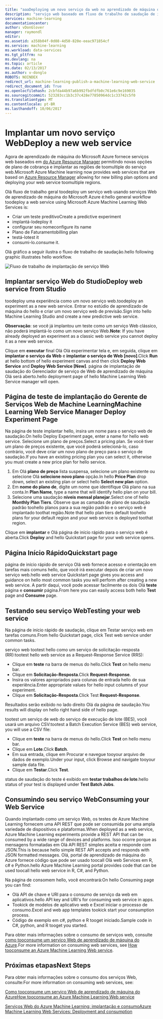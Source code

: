 ```yaml
---
title: "aaaDeploying um novo serviço da web no aprendizado de máquina do Azure | Microsoft Docs"
description: "serviço web baseado em fluxo de trabalho de saudação de implantação de um BRAÇO"
services: machine-learning
documentationcenter: 
author: vDonGlover
manager: raymondl
editor: 
ms.assetid: a358b04f-0d08-4d50-820e-eeac971854cf
ms.service: machine-learning
ms.workload: data-services
ms.tgt_pltfrm: na
ms.devlang: na
ms.topic: article
ms.date: 02/13/2017
ms.author: v-donglo
ROBOTS: NOINDEX
redirect_url: machine-learning-publish-a-machine-learning-web-service
redirect_document_id: True
ms.openlocfilehash: 2cbfda44b97a6b992fbdfdfb0c761e6c9e169035
ms.sourcegitcommit: 523283cc1b3c37c428e77850964dc1c33742c5f0
ms.translationtype: MT
ms.contentlocale: pt-BR
ms.lasthandoff: 10/06/2017
---
```

# <a name="deploy-a-new-web-service"></a><span data-ttu-id="5b0ee-103">Implantar um novo serviço Web</span><span class="sxs-lookup"><span data-stu-id="5b0ee-103">Deploy a new web service</span></span>
<span data-ttu-id="5b0ee-104">Agora de aprendizado de máquina do Microsoft Azure fornece serviços web baseados em [do Azure Resource Manager](../azure-resource-manager/resource-group-overview.md) permitindo novas opções de plano de cobrança e implantar as regiões de toomultiple do serviço web.</span><span class="sxs-lookup"><span data-stu-id="5b0ee-104">Microsoft Azure Machine learning now provides web services that are based on [Azure Resource Manager](../azure-resource-manager/resource-group-overview.md) allowing for new billing plan options and deploying your web service toomultiple regions.</span></span>

<span data-ttu-id="5b0ee-105">Olá fluxo de trabalho geral toodeploy um serviço web usando serviços Web de aprendizado de máquina do Microsoft Azure é:</span><span class="sxs-lookup"><span data-stu-id="5b0ee-105">hello general workflow toodeploy a web service using Microsoft Azure Machine Learning Web Services is:</span></span>

* <span data-ttu-id="5b0ee-106">Criar um teste preditivo</span><span class="sxs-lookup"><span data-stu-id="5b0ee-106">Create a predictive experiment</span></span>
* <span data-ttu-id="5b0ee-107">implantá-lo</span><span class="sxs-lookup"><span data-stu-id="5b0ee-107">deploy it</span></span>
* <span data-ttu-id="5b0ee-108">configurar seu nome</span><span class="sxs-lookup"><span data-stu-id="5b0ee-108">configure its name</span></span>
* <span data-ttu-id="5b0ee-109">Plano de Faturamento</span><span class="sxs-lookup"><span data-stu-id="5b0ee-109">billing plan</span></span>
* <span data-ttu-id="5b0ee-110">testá-lo</span><span class="sxs-lookup"><span data-stu-id="5b0ee-110">test it</span></span>
* <span data-ttu-id="5b0ee-111">consumi-lo.</span><span class="sxs-lookup"><span data-stu-id="5b0ee-111">consume it.</span></span>

<span data-ttu-id="5b0ee-112">Olá gráfico a seguir ilustra o fluxo de trabalho de saudação.</span><span class="sxs-lookup"><span data-stu-id="5b0ee-112">hello following graphic illustrates hello workflow.</span></span>

![Fluxo de trabalho de implantação de serviço Web][1]

## <a name="deploy-web-service-from-studio"></a><span data-ttu-id="5b0ee-114">Implantar serviço Web do Studio</span><span class="sxs-lookup"><span data-stu-id="5b0ee-114">Deploy web service from Studio</span></span>
<span data-ttu-id="5b0ee-115">toodeploy uma experiência como um novo serviço web.</span><span class="sxs-lookup"><span data-stu-id="5b0ee-115">toodeploy an experiment as a new web service.</span></span> <span data-ttu-id="5b0ee-116">Entrar no estúdio de aprendizado de máquina do hello e criar um novo serviço web de previsão.</span><span class="sxs-lookup"><span data-stu-id="5b0ee-116">Sign into hello Machine Learning Studio and create a new predictive web service.</span></span> 

<span data-ttu-id="5b0ee-117">**Observação**: se você já implantou um teste como um serviço Web clássico, não poderá implantá-lo como um novo serviço Web.</span><span class="sxs-lookup"><span data-stu-id="5b0ee-117">**Note**: If you have already deployed an experiment as a classic web service you cannot deploy it as a new web service.</span></span>

<span data-ttu-id="5b0ee-118">Clique em **executar** final Olá Olá experimentar tela e, em seguida, clique em **implantar o serviço da Web** e **implantar o serviço de Web [novo]**.</span><span class="sxs-lookup"><span data-stu-id="5b0ee-118">Click **Run** at hello bottom of hello experiment canvas and then click **Deploy Web Service** and **Deploy Web Service [New]**.</span></span> <span data-ttu-id="5b0ee-119">página de implantação de saudação do Gerenciador de serviço de Web de aprendizado de máquina Olá será aberto.</span><span class="sxs-lookup"><span data-stu-id="5b0ee-119">hello deployment page of hello Machine Learning Web Service manager will open.</span></span>

## <a name="machine-learning-web-service-manager-deploy-experiment-page"></a><span data-ttu-id="5b0ee-120">Página de teste de implantação do Gerente de Serviços Web de Machine Learning</span><span class="sxs-lookup"><span data-stu-id="5b0ee-120">Machine Learning Web Service Manager Deploy Experiment Page</span></span>
<span data-ttu-id="5b0ee-121">Na página de teste implantar hello, insira um nome para o serviço web de saudação.</span><span class="sxs-lookup"><span data-stu-id="5b0ee-121">On hello Deploy Experiment page, enter a name for hello web service.</span></span>
<span data-ttu-id="5b0ee-122">Selecione um plano de preços.</span><span class="sxs-lookup"><span data-stu-id="5b0ee-122">Select a pricing plan.</span></span> <span data-ttu-id="5b0ee-123">Se você tiver um plano de preços existente, que você poderá selecioná-lo, caso contrário, você deve criar um novo plano de preço para o serviço de saudação.</span><span class="sxs-lookup"><span data-stu-id="5b0ee-123">If you have an existing pricing plan you can select it, otherwise you must create a new price plan for hello service.</span></span> 

1. <span data-ttu-id="5b0ee-124">Em Olá **plano de preço** lista suspensa, selecione um plano existente ou selecione Olá **selecione novo plano** opção.</span><span class="sxs-lookup"><span data-stu-id="5b0ee-124">In hello **Price Plan** drop down, select an existing plan or select hello **Select new plan** option.</span></span>
2. <span data-ttu-id="5b0ee-125">Em **nome do plano de**, digite um nome que identifique Olá plano na sua conta.</span><span class="sxs-lookup"><span data-stu-id="5b0ee-125">In **Plan Name**, type a name that will identify hello plan on your bill.</span></span>
3. <span data-ttu-id="5b0ee-126">Selecione uma saudação **níveis mensal planejar**.</span><span class="sxs-lookup"><span data-stu-id="5b0ee-126">Select one of hello **Monthly Plan Tiers**.</span></span> <span data-ttu-id="5b0ee-127">Observe que as camadas de plano de saudação padrão toohello planos para a sua região padrão e o serviço web é implantado toothat região.</span><span class="sxs-lookup"><span data-stu-id="5b0ee-127">Note that hello plan tiers default toohello plans for your default region and your web service is deployed toothat region.</span></span>

<span data-ttu-id="5b0ee-128">Clique em **implantar** e Olá página de início rápido para o serviço web é aberta.</span><span class="sxs-lookup"><span data-stu-id="5b0ee-128">Click **Deploy** and hello Quickstart page for your web service opens.</span></span>

## <a name="quickstart-page"></a><span data-ttu-id="5b0ee-129">Página Início Rápido</span><span class="sxs-lookup"><span data-stu-id="5b0ee-129">Quickstart page</span></span>
<span data-ttu-id="5b0ee-130">página de início rápido de serviço Olá web fornece acesso e orientação em tarefas mais comuns hello, que você irá executar depois de criar um novo serviço web.</span><span class="sxs-lookup"><span data-stu-id="5b0ee-130">hello web service Quickstart page gives you access and guidance on hello most common tasks you will perform after creating a new web service.</span></span> <span data-ttu-id="5b0ee-131">A partir daqui, você pode acessar facilmente os dois Olá **teste** página e **consumir** página.</span><span class="sxs-lookup"><span data-stu-id="5b0ee-131">From here you can easily access both hello **Test** page and **Consume** page.</span></span>

## <a name="testing-your-web-service"></a><span data-ttu-id="5b0ee-132">Testando seu serviço Web</span><span class="sxs-lookup"><span data-stu-id="5b0ee-132">Testing your web service</span></span>
<span data-ttu-id="5b0ee-133">Na página de início rápido de saudação, clique em Testar serviço web em tarefas comuns.</span><span class="sxs-lookup"><span data-stu-id="5b0ee-133">From hello Quickstart page, click Test web service under common tasks.</span></span>   

<span data-ttu-id="5b0ee-134">serviço web tootest hello como um serviço de solicitação-resposta (RR):</span><span class="sxs-lookup"><span data-stu-id="5b0ee-134">tootest hello web service as a Request-Response Service (RRS):</span></span>

* <span data-ttu-id="5b0ee-135">Clique em **teste** na barra de menus do hello.</span><span class="sxs-lookup"><span data-stu-id="5b0ee-135">Click **Test** on hello menu bar.</span></span>
* <span data-ttu-id="5b0ee-136">Clique em **Solicitação-Resposta**.</span><span class="sxs-lookup"><span data-stu-id="5b0ee-136">Click **Request-Response**.</span></span>
* <span data-ttu-id="5b0ee-137">Insira os valores apropriados para colunas de entrada hello de sua experiência.</span><span class="sxs-lookup"><span data-stu-id="5b0ee-137">Enter appropriate values for hello input columns of your experiment.</span></span>
* <span data-ttu-id="5b0ee-138">Clique em **Solicitação-Resposta**.</span><span class="sxs-lookup"><span data-stu-id="5b0ee-138">Click Test **Request-Response**.</span></span>

<span data-ttu-id="5b0ee-139">Resultados serão exibido no lado direito Olá da página de saudação.</span><span class="sxs-lookup"><span data-stu-id="5b0ee-139">You results will display on hello right hand side of hello page.</span></span>

<span data-ttu-id="5b0ee-140">tootest um serviço de web do serviço de execução de lote (BES), você usará um arquivo CSV:</span><span class="sxs-lookup"><span data-stu-id="5b0ee-140">tootest a Batch Execution Service (BES) web service, you will use a CSV file:</span></span>

* <span data-ttu-id="5b0ee-141">Clique em **teste** na barra de menus do hello.</span><span class="sxs-lookup"><span data-stu-id="5b0ee-141">Click **Test** on hello menu bar.</span></span>
* <span data-ttu-id="5b0ee-142">Clique em **Lote**.</span><span class="sxs-lookup"><span data-stu-id="5b0ee-142">Click **Batch**.</span></span>
* <span data-ttu-id="5b0ee-143">Em sua entrada, clique em Procurar e navegue tooyour arquivo de dados de exemplo.</span><span class="sxs-lookup"><span data-stu-id="5b0ee-143">Under your input, click Browse and navigate tooyour sample data file.</span></span>
* <span data-ttu-id="5b0ee-144">Clique em **Testar**.</span><span class="sxs-lookup"><span data-stu-id="5b0ee-144">Click **Test**.</span></span>

<span data-ttu-id="5b0ee-145">status de saudação do teste é exibido em **testar trabalhos de lote**.</span><span class="sxs-lookup"><span data-stu-id="5b0ee-145">hello status of your test is displayed under **Test Batch Jobs**.</span></span>

## <a name="consuming-your-web-service"></a><span data-ttu-id="5b0ee-146">Consumindo seu serviço Web</span><span class="sxs-lookup"><span data-stu-id="5b0ee-146">Consuming your Web Service</span></span>
<span data-ttu-id="5b0ee-147">Quando implantado como um serviço Web, os testes de Azure Machine Learning fornecem uma API REST que pode ser consumida por uma ampla variedade de dispositivos e plataformas.</span><span class="sxs-lookup"><span data-stu-id="5b0ee-147">When deployed as a web service, Azure Machine Learning experiments provide a REST API that can be consumed by a wide range of devices and platforms.</span></span> <span data-ttu-id="5b0ee-148">Isso ocorre porque as mensagens formatadas em Olá API REST simples aceita e responde com JSON.</span><span class="sxs-lookup"><span data-stu-id="5b0ee-148">This is because hello simple REST API accepts and responds with JSON formatted messages.</span></span> <span data-ttu-id="5b0ee-149">Olá, portal de aprendizado de máquina do Azure fornece código que pode ser usado toocall Olá web Services em R, c# e Python.</span><span class="sxs-lookup"><span data-stu-id="5b0ee-149">hello Azure Machine Learning portal provides code that can be used toocall hello web service in R, C#, and Python.</span></span>

<span data-ttu-id="5b0ee-150">Na página de consomem hello, você encontrará:</span><span class="sxs-lookup"><span data-stu-id="5b0ee-150">On hello Consuming page you can find:</span></span>

* <span data-ttu-id="5b0ee-151">Olá API de chave e URI para o consumo de serviço da web em aplicativos.</span><span class="sxs-lookup"><span data-stu-id="5b0ee-151">hello API key and URI's for consuming web service in apps.</span></span>
* <span data-ttu-id="5b0ee-152">Tookick de modelos de aplicativo web e Excel iniciar o processo de consumo.</span><span class="sxs-lookup"><span data-stu-id="5b0ee-152">Excel and web app templates tookick start your consumption process.</span></span>
* <span data-ttu-id="5b0ee-153">Código de exemplo em c#, python e R tooget iniciado.</span><span class="sxs-lookup"><span data-stu-id="5b0ee-153">Sample code in C#, python, and R tooget you started.</span></span>

<span data-ttu-id="5b0ee-154">Para obter mais informações sobre o consumo de serviços web, consulte [como tooconsume um serviço Web de aprendizado de máquina do Azure](machine-learning-consume-web-services.md).</span><span class="sxs-lookup"><span data-stu-id="5b0ee-154">For more information on consuming web services, see [How tooconsume an Azure Machine Learning Web service](machine-learning-consume-web-services.md).</span></span>

## <a name="next-steps"></a><span data-ttu-id="5b0ee-155">Próximas etapas</span><span class="sxs-lookup"><span data-stu-id="5b0ee-155">Next Steps</span></span>
<span data-ttu-id="5b0ee-156">Para obter mais informações sobre o consumo dos serviços Web, consulte:</span><span class="sxs-lookup"><span data-stu-id="5b0ee-156">For more information on consuming web services, see:</span></span>

[<span data-ttu-id="5b0ee-157">Como tooconsume um serviço Web de aprendizado de máquina do Azure</span><span class="sxs-lookup"><span data-stu-id="5b0ee-157">How tooconsume an Azure Machine Learning Web service</span></span>](machine-learning-consume-web-services.md)

[<span data-ttu-id="5b0ee-158">Serviços Web do Azure Machine Learning: implantação e consumo</span><span class="sxs-lookup"><span data-stu-id="5b0ee-158">Azure Machine Learning Web Services: Deployment and consumption</span></span>](machine-learning-deploy-consume-web-service-guide.md)

<!--Image references-->
[1]: ./media/machine-learning-webservice-deploy-a-web-service/armdeploymentworkflow.png


<!--links-->
